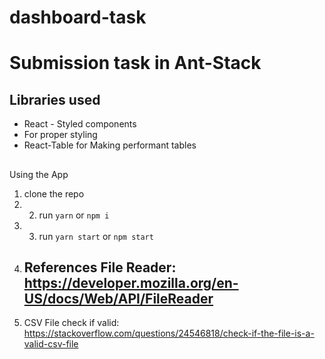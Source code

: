 # dashboard-task
# Submission task in Ant-Stack
## Libraries used
- React - Styled components
- For proper styling
- React-Table for Making performant tables 

##
Using the App  
1. clone the repo 
2. 2. run `yarn` or `npm i` 
3. 3. run `yarn start` or `npm start`
4. ## References  File Reader: https://developer.mozilla.org/en-US/docs/Web/API/FileReader
5. CSV File check if valid: https://stackoverflow.com/questions/24546818/check-if-the-file-is-a-valid-csv-file 

